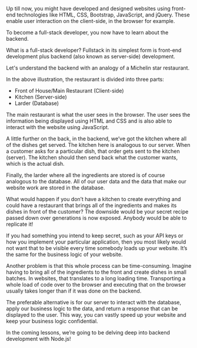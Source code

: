Up till now, you might have developed and designed websites using front-end technologies like HTML, CSS, Bootstrap, JavaScript, and jQuery. These enable user interaction on the client-side, in the browser for example. 

To become a full-stack developer, you now have to learn about the backend.

What is a full-stack developer? Fullstack in its simplest form is front-end development plus backend (also known as server-side) development. 

Let's understand the backend with an analogy of a Michelin star restaurant.

<Illustration>

In the above illustration, the restaurant is divided into three parts:
 * Front of House/Main Restaurant (Client-side)
 * Kitchen (Server-side)
 * Larder (Database)

The main restaurant is what the user sees in the browser. The user sees the information being displayed using HTML and CSS and is also able to interact with the website using JavaScript. 

A little further on the back, in the backend, we’ve got the kitchen where all of the dishes get served. The kitchen here is analogous to our server. When a customer asks for a particular dish, that order gets sent to the kitchen (server). The kitchen should then send back what the customer wants, which is the actual dish. 

Finally, the larder where all the ingredients are stored is of course analogous to the database. All of our user data and the data that make our website work are stored in the database.

What would happen if you don’t have a kitchen to create everything and could have a restaurant that brings all of the ingredients and makes its dishes in front of the customer? The downside would be your secret recipe passed down over generations is now exposed. Anybody would be able to replicate it!

If you had something you intend to keep secret, such as your API keys or how you implement your particular application, then you most likely would not want that to be visible every time somebody loads up your website. It’s the same for the business logic of your website. 

Another problem is that this whole process can be time-consuming. Imagine having to bring all of the ingredients to the front and create dishes in small batches. In websites, that translates to a long loading time. Transporting a whole load of code over to the browser and executing that on the browser usually takes longer than if it was done on the backend.

The preferable alternative is for our server to interact with the database, apply our business logic to the data, and return a response that can be displayed to the user. This way, you can vastly speed up your website and keep your business logic confidential.

In the coming lessons, we’re going to be delving deep into backend development with Node.js!